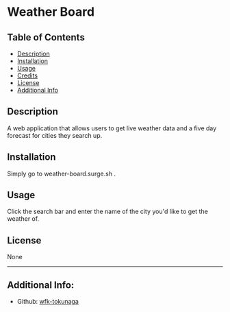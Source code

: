 # Weather Board
    
## Table of Contents

- [Description](#description)
- [Installation](#installation)
- [Usage](#usage)
- [Credits](#credits)
- [License](#license)
- [Additional Info](#additional-info)

## Description

A web application that allows users to get live weather data and a five day forecast for cities they search up.

## Installation

Simply go to weather-board.surge.sh . 

## Usage

Click the search bar and enter the name of the city you'd like to get the weather of.     

## License

None

---

## Additional Info:
- Github: [wfk-tokunaga](https://github.com/wfk-tokunaga)
